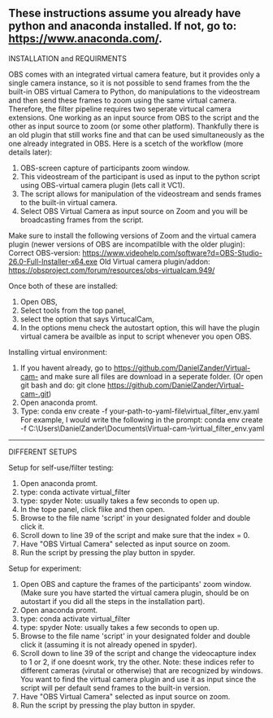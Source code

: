
These instructions assume you already have python and anaconda installed. If not, go to: https://www.anaconda.com/. 
---------------------------------------------------------------------------------------------------------------------------------------------------------------------------------------------------------------------------------------------------------------------------------
INSTALLATION and REQUIRMENTS 

OBS comes with an integrated virtual camera feature, but it provides only a single camera instance, 
so it is not possible to send frames from the the built-in OBS virtual Camera to Python, do manipulations
to the videostream and then send these frames to zoom using the same virtual camera. 
Therefore, the filter pipeline requires two seperate virtucal camera extensions. 
One working as an input source from OBS to the script and the other as input source to zoom (or some other platform). 
Thankfully there is an old plugin that still works fine and that can be used simultaneously as the one already integrated in OBS. 
Here is a scetch of the workflow (more details later):

1. OBS-screen capture of participants zoom window.
2. This videostream of the participant is used as input to the python script using OBS-virtual camera plugin (lets call it VC1). 
3. The script allows for manipulation of the videostream and sends frames to the built-in virtual camera. 
4. Select OBS Virtual Camera as input source on Zoom and you will be broadcasting frames from the script. 

Make sure to install the following versions of Zoom and the virtual camera plugin (newer versions of OBS are incompatilble with the older plugin):
Correct OBS-version: https://www.videohelp.com/software?d=OBS-Studio-26.0-Full-Installer-x64.exe
Old Virtual camera plugin/addon: https://obsproject.com/forum/resources/obs-virtualcam.949/

Once both of these are installed: 
1. Open OBS, 
2. Select tools from the top panel, 
3. select the option that says VirtucalCam, 
4. In the options menu check the autostart option, this will have the plugin virtual camera be availble as input to script whenever you open OBS. 

Installing virtual environment: 
1. If you havent already, go to https://github.com/DanielZander/Virtual-cam- and make sure all files are download in a seperate folder. 
(Or open git bash and do: git clone https://github.com/DanielZander/Virtual-cam-.git)
2. Open anaconda promt. 
3. Type: conda env create -f your-path-to-yaml-file\virtual_filter_env.yaml 
For example, I would write the following in the prompt: conda env create -f C:\Users\DanielZander\Documents\Virtual-cam-\virtual_filter_env.yaml
---------------------------------------------------------------------------------------------------------------------------------------------------------------------------------------------------------------------------------------------------------------------------------
DIFFERENT SETUPS

Setup for self-use/filter testing:
1. Open anaconda promt.
2. type: conda activate virtual_filter
3. type: spyder
Note: usually takes a few seconds to open up.
4. In the tope panel, click flike and then open. 
5. Browse to the file name 'script' in your designated folder and double click it. 
6. Scroll down to line 39 of the script and make sure that the index = 0. 
7. Have "OBS Virtual Camera" selected as input source on zoom. 
8. Run the script by pressing the play button in spyder. 

Setup for experiment:
1. Open OBS and capture the frames of the participants' zoom window. (Make sure you have started the virtual camera plugin, should be on autostart if you did all the steps in the installation part). 
2. Open anaconda promt.
3. type: conda activate virtual_filter
4. type: spyder
Note: usually takes a few seconds to open up.
5. Browse to the file name 'script' in your designated folder and double click it (assuming it is not already opened in spyder).
6.  Scroll down to line 39 of the script and change the videocapture index to 1 or 2, if one doesnt work, try the other. 
Note: these indices refer to different cameras (virutal or otherwise) that are recognized by windows. You want to find the virtual camera plugin and use it as input since the script will per default send frames to the built-in version. 
7. Have "OBS Virtual Camera" selected as input source on zoom. 
8. Run the script by pressing the play button in spyder. 








